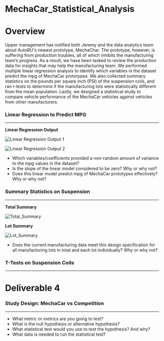 # MechaCar_Statistical_Analysis

# Overview 

Upper management has notified both Jeremy and the data analytics team about AutoRU's newest prototype, MechaChar. The prototype, however, is suffering from production troubles, all of which inhibits the manufacturing team’s progress. As a result, we have been tasked to review the production data for insights that may help the manufacturing team. We performed multiple linear regression analysis to identify which variables in the dataset predict the mpg of MechaCar prototypes. We also collected summary statistics on the pounds per square inch (PSI) of the suspension coils, and ran t-tests to determine if the manufacturing lots were statistically different from the mean population. Lastly, we designed a statistical study to compare vehicle performance of the MechaCar vehicles against vehicles from other manufacturers. 


### Linear Regression to Predict MPG
________________________________________________________

**Linear Regression Output**

![Linear Regression Output 1](https://user-images.githubusercontent.com/77905862/130328977-2d8d91fe-c072-49b3-a4b0-485e09104fe4.png)

![Linear Regression Output 2](https://user-images.githubusercontent.com/77905862/130328988-584b14d6-208d-4353-b16f-dfdb16aa5806.png)


- Which variables/coefficients provided a non-random amount of variance to the mpg values in the dataset? 
- Is the slope of the linear model considered to be zero? Why or why not? 
- Does this linear model predict mpg of MechaCar prototypes effectively? Why or why not? 



### Summary Statistics on Suspension
________________________________________________________

**Total Summary**

![Total_Summary](https://user-images.githubusercontent.com/77905862/130329415-a154eead-2589-4fb5-abbb-8d8e21f9cf75.png)

**Lot Summary**

![Lot_Summary](https://user-images.githubusercontent.com/77905862/130329435-06707d01-2381-44b0-b12e-3faa74063b2c.png)


- Does the current manufacturing data meet this design specification for all manufacturing lots in total and each lot individually? Why or why not?



### T-Tests on Suspension Coils
________________________________________________________


# Deliverable 4
### Study Design: MechaCar vs Competition 
________________________________________________________

- What metric or metrics are you going to test?
- What is the null hypothesis or alternative hypothesis?
- What statistical test would you use to test the hypothesis? And why?
- What data is needed to run the statistical test?
